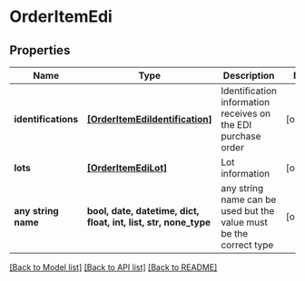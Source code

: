 # OrderItemEdi


## Properties
Name | Type | Description | Notes
------------ | ------------- | ------------- | -------------
**identifications** | [**[OrderItemEdiIdentification]**](OrderItemEdiIdentification.md) | Identification information receives on the EDI purchase order | [optional] 
**lots** | [**[OrderItemEdiLot]**](OrderItemEdiLot.md) | Lot information | [optional] 
**any string name** | **bool, date, datetime, dict, float, int, list, str, none_type** | any string name can be used but the value must be the correct type | [optional]

[[Back to Model list]](../README.md#documentation-for-models) [[Back to API list]](../README.md#documentation-for-api-endpoints) [[Back to README]](../README.md)


